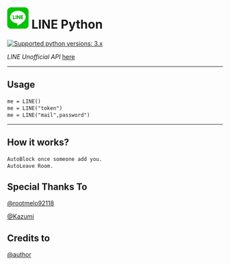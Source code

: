 # ![logo](LINE.png) LINE Python

 [![Supported python versions: 3.x](https://img.shields.io/badge/python-3.x-green.svg "Supported python versions: 3.x")](https://www.python.org/downloads/) 

*LINE Unofficial API* [here](https://github.com/yinmo-public/linepy)

----

## Usage
```
me = LINE()
me = LINE("token")
me = LINE("mail",password")
```
----

## How it works?
```
AutoBlock once someone add you.
AutoLeave Room.
```


## Special Thanks To 
[@rootmelo92118](https://github.com/rootmelo92118)

[@Kazumi](https://github.com/KazumiLine)

## Credits to
[@author](https://line.me/ti/p/3eamxoks_T)

